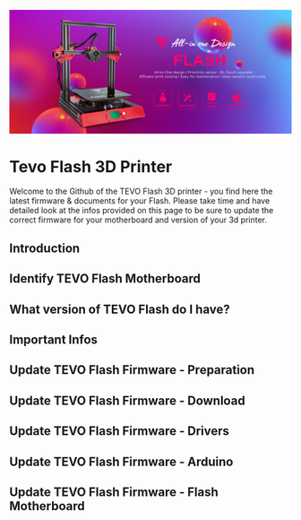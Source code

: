 ![tevo3d](img/tevo-flash-banner-01.jpg)
# Tevo Flash 3D Printer

Welcome to the Github of the TEVO Flash 3D printer - you find here the latest firmware & documents for your Flash. Please take time and have detailed look at the infos provided on this page to be sure to update the correct firmware for your motherboard and version of your 3d printer.




## Introduction 


## Identify TEVO Flash Motherboard 


## What version of TEVO Flash do I have? 


## Important Infos


## Update TEVO Flash Firmware - Preparation


## Update TEVO Flash Firmware - Download


## Update TEVO Flash Firmware - Drivers


## Update TEVO Flash Firmware - Arduino


## Update TEVO Flash Firmware - Flash Motherboard

